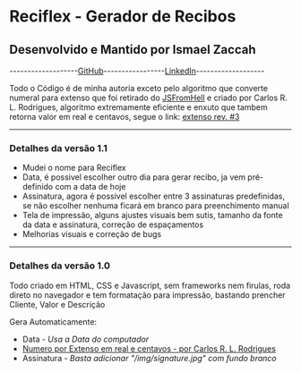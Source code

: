 # Reciflex - Gerador de Recibos

## Desenvolvido e Mantido por Ismael Zaccah
-------------------[GitHub](https://github.com/ismaelzaccah)-----------------[LinkedIn](https://www.linkedin.com/in/ismael-zaccah-da-s-vieira-985b8763)-------------------

Todo o Código é de minha autoria exceto pelo algoritmo que converte numeral para extenso que foi retirado do [JSFromHell](http://jsfromhell.com) e criado por Carlos R. L. Rodrigues, algoritmo extremamente eficiente e enxuto que tambem retorna valor em real e centavos, segue o link: [extenso rev. #3](http://jsfromhell.com/string/extenso) 




---
### Detalhes da versão 1.1
- Mudei o nome para Reciflex
- Data, é possivel escolher outro dia para gerar recibo, ja vem pré-definido com a data de hoje
- Assinatura, agora é possivel escolher entre 3 assinaturas predefinidas, se não escolher nenhuma ficará em branco para preenchimento manual
- Tela de impressão, alguns ajustes visuais bem sutis, tamanho da fonte da data e assinatura, correção de espaçamentos
- Melhorias visuais e correção de bugs
---
### Detalhes da versão 1.0
Todo criado em HTML, CSS e Javascript, sem frameworks nem firulas, roda direto no navegador e tem formatação para impressão, bastando prencher Cliente, Valor e Descrição

Gera Automaticamente:
- Data - _Usa a Data do computador_
- [Numero por Extenso em real e centavos - por Carlos R. L. Rodrigues](http://jsfromhell.com/string/extenso)
- Assinatura - _Basta adicionar "/img/signature.jpg" com fundo branco_
